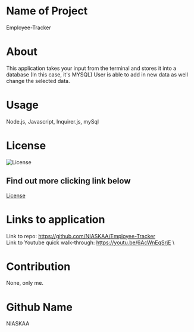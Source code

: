 # Name of Project
Employee-Tracker

# About
This application takes your input from the terminal and stores it into a database (In this case, it's MYSQL)
User is able to add in new data as well change the selected data. 

# Usage
Node.js, Javascript, Inquirer.js, mySql

# License
![License](https://img.shields.io/badge/license-MIT-blue.svg "License Badge")
## Find out more clicking link below 
[License](https://opensource.org/licenses/MIT)

# Links to application
Link to repo: https://github.com/NIASKAA/Employee-Tracker \
Link to Youtube quick walk-through: https://youtu.be/6AcWnEqSrjE \

# Contribution 
None, only me. 

# Github Name
NIASKAA